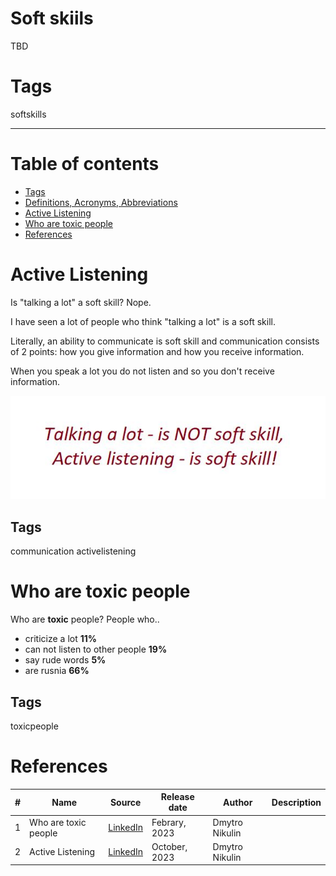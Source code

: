 # Soft skiils
TBD 

# Tags
softskills

---

# Table of contents
- [Tags](https://github.com/dimanikulin/dimanikulin/blob/main/SoftSkills.md#tags)
- [Definitions, Acronyms, Abbreviations](https://github.com/dimanikulin/dimanikulin/blob/main/SoftSkills.md#definitions-acronyms-abbreviations)
- [Active Listening](https://github.com/dimanikulin/dimanikulin/blob/main/SoftSkills.md#active-listening)
- [Who are toxic people](https://github.com/dimanikulin/dimanikulin/blob/main/SoftSkills.md#who-are-toxic-people)
- [References](https://github.com/dimanikulin/dimanikulin/blob/main/SoftSkills.md#references)

# Active Listening


Is "talking a lot" a soft skill? Nope.

I have seen a lot of people who think "talking a lot" is a soft skill.

Literally, an ability to communicate is soft skill and communication consists of 2 points: how you give information and how you receive information.

When you speak a lot you do not listen and so you don't receive information.

<img src="./Images/ActiveListening.jpg" alt="ActiveListening.jpg" />

## Tags
communication activelistening

# Who are toxic people
Who are **toxic** people?
People who..

- criticize a lot **11%**
- can not listen to other people **19%**
- say rude words **5%**
- are rusnia **66%**

## Tags
toxicpeople

# References
| # | Name                 | Source                | Release date           |  Author                 | Description   |
| - | ---------------------|---------------------- |----------------------- | ----------------------- |:-------------:|
| 1 | Who are toxic people | [LinkedIn](https://www.linkedin.com/posts/dimanikulin_toxicpeople-activity-7026092332055707648-oYuV?utm_source=share&utm_medium=member_desktop) | Febrary, 2023 | Dmytro Nikulin | | 
| 2 | Active Listening     | [LinkedIn](https://www.linkedin.com/posts/dimanikulin_communication-softskills-activelistening-activity-6972809312763043840-Dv6D?utm_source=share&utm_medium=member_desktop) | October, 2023 | Dmytro Nikulin | |
